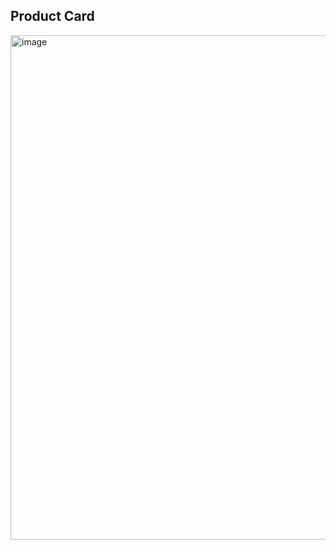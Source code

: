 ## Product Card

<img width="1872" height="807" alt="image" src="https://github.com/user-attachments/assets/c44b4bf1-4887-4e79-9f8d-63cf184af24f" />
